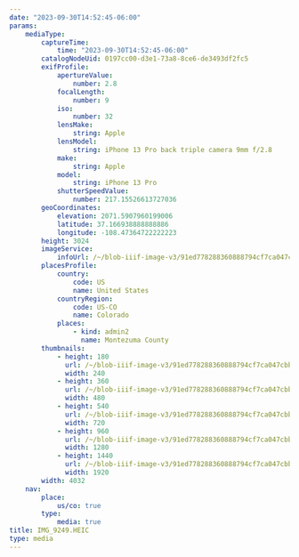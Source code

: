 ```yaml
---
date: "2023-09-30T14:52:45-06:00"
params:
    mediaType:
        captureTime:
            time: "2023-09-30T14:52:45-06:00"
        catalogNodeUid: 0197cc00-d3e1-73a8-8ce6-de3493df2fc5
        exifProfile:
            apertureValue:
                number: 2.8
            focalLength:
                number: 9
            iso:
                number: 32
            lensMake:
                string: Apple
            lensModel:
                string: iPhone 13 Pro back triple camera 9mm f/2.8
            make:
                string: Apple
            model:
                string: iPhone 13 Pro
            shutterSpeedValue:
                number: 217.15526613727036
        geoCoordinates:
            elevation: 2071.5907960199006
            latitude: 37.166938888888886
            longitude: -108.47364722222223
        height: 3024
        imageService:
            infoUrl: /~/blob-iiif-image-v3/91ed778288360888794cf7ca047cbbf3c7641c2b061bc71113fd35ce19a0250f/info.json
        placesProfile:
            country:
                code: US
                name: United States
            countryRegion:
                code: US-CO
                name: Colorado
            places:
                - kind: admin2
                  name: Montezuma County
        thumbnails:
            - height: 180
              url: /~/blob-iiif-image-v3/91ed778288360888794cf7ca047cbbf3c7641c2b061bc71113fd35ce19a0250f/full/240%2C180/0/default.jpg
              width: 240
            - height: 360
              url: /~/blob-iiif-image-v3/91ed778288360888794cf7ca047cbbf3c7641c2b061bc71113fd35ce19a0250f/full/480%2C360/0/default.jpg
              width: 480
            - height: 540
              url: /~/blob-iiif-image-v3/91ed778288360888794cf7ca047cbbf3c7641c2b061bc71113fd35ce19a0250f/full/720%2C540/0/default.jpg
              width: 720
            - height: 960
              url: /~/blob-iiif-image-v3/91ed778288360888794cf7ca047cbbf3c7641c2b061bc71113fd35ce19a0250f/full/1280%2C960/0/default.jpg
              width: 1280
            - height: 1440
              url: /~/blob-iiif-image-v3/91ed778288360888794cf7ca047cbbf3c7641c2b061bc71113fd35ce19a0250f/full/1920%2C1440/0/default.jpg
              width: 1920
        width: 4032
    nav:
        place:
            us/co: true
        type:
            media: true
title: IMG_9249.HEIC
type: media
---
```

